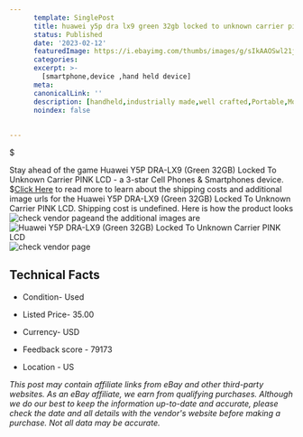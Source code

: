 ```yaml
---
      template: SinglePost
      title: huawei y5p dra lx9 green 32gb locked to unknown carrier pink lcd
      status: Published
      date: '2023-02-12'
      featuredImage: https://i.ebayimg.com/thumbs/images/g/sIkAAOSwl21j3Spb/s-l225.jpg
      categories: 
      excerpt: >-
        [smartphone,device ,hand held device]
      meta:
      canonicalLink: ''
      description: [handheld,industrially made,well crafted,Portable,Mobile,Compact,Convenient,Lightweight,Maneuverable,Man-portable,Miniature,Carriable,Hand-held,Light,Holdable,Transportable,Mobile device,Pocket-sized,On-the-go,Wireless,Cordless,Compact size,Convenient size, smartphone,device ,hand held device]
      noindex: false
      
        
---
```

$

Stay ahead of the game Huawei Y5P DRA-LX9 (Green 32GB) Locked To Unknown Carrier PINK LCD - a 3-star Cell Phones & Smartphones device.
$[Click Here](https://www.ebay.com/itm/175598349699?hash=item28e27a2d83%3Ag%3AsIkAAOSwl21j3Spb&amdata=enc%3AAQAHAAAA0Jo9lQdc7XQmFeirJ3vxWNjXZRmptCMFNJvriX562Cg3RFb0DENOqF%2BBv1zJqrQBcd0PGCwn%2FOY7CdLQHE287dkEaK44cc%2FH%2FoMlFhH1PkyzfpSbRy%2FRhqOh621dEQADrdTzXS5GtgUqswvvCrgZ2bngX56uG1AywdR7Ge6CgfsQo8kVvtZN71E%2Bu4A54BxiWc%2Fwjw4z%2FYkAn4nXC69%2FXMzGSjXxeeLlLDemU5BF4qb6jcrs8PKKS8xR6ETF6EGjLvFsIXqFOBGg3pqHzU5zdRI%3D&mkevt=1&mkcid=1&mkrid=711-53200-19255-0&campid=%253CePNCampaignId%253E&customid=%253CreferenceId%253E&toolid=10049) to read more to learn about the shipping costs and additional image urls for the Huawei Y5P DRA-LX9 (Green 32GB) Locked To Unknown Carrier PINK LCD. Shipping cost is undefined. Here is how the product looks ![check vendor page](https://i.ebayimg.com/thumbs/images/g/sIkAAOSwl21j3Spb/s-l225.jpg)and the additional images are![Huawei Y5P DRA-LX9 (Green 32GB) Locked To Unknown Carrier PINK LCD](https://i.ebayimg.com/images/g/sIkAAOSwl21j3Spb/s-l1600.jpg)![check vendor page](https://origin-galleryplus.ebayimg.com/ws/web/175598349699_2_0_1/225x225.jpg)



 ## Technical Facts 



     
      

 - Condition- Used 


      

 - Listed Price- 35.00 


      

 - Currency- USD 


      

 - Feedback score - 79173 


      

 - Location - US 


      
      

 *_This post may contain affiliate links from eBay and other third-party websites. As an eBay affiliate, we earn from qualifying purchases. Although we do our best to keep the information up-to-date and accurate, please check the date and all details with the vendor's website before making a purchase. Not all data may be accurate._*






